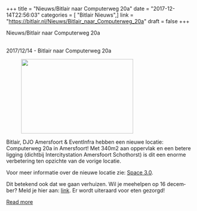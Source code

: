 +++
title = "Nieuws/Bitlair naar Computerweg 20a"
date = "2017-12-14T22:56:03"
categories = [ "Bitlair Nieuws",]
link = "https://bitlair.nl/Nieuws/Bitlair_naar_Computerweg_20a"
draft = false
+++

<div class="mw-content-ltr mw-parser-output" dir="ltr" lang="en"><p><a class="mw-selflink selflink">Nieuws/Bitlair naar Computerweg 20a</a>
</p></div><div class="mw-content-ltr mw-parser-output" dir="ltr" lang="en"><p><br />
2017/12/14 - Bitlair naar Computerweg 20a
</p>
<figure class="mw-default-size"><a class="mw-file-description" href="https://bitlair.nl/File:Computerweg-20a.jpg"><img class="mw-file-element" height="200" src="https://bitlair.nl/images/thumb/7/79/Computerweg-20a.jpg/300px-Computerweg-20a.jpg" width="300" /></a><figcaption></figcaption></figure>
<p>Bitlair, DJO Amersfoort &amp; EventInfra hebben een nieuwe locatie: Computerweg 20a in Amersfoort! Met 340m2 aan oppervlak en een betere ligging (dichtbij Intercitystation Amersfoort Schothorst) is dit een enorme verbetering ten opzichte van de vorige locatie.
</p><p>Voor meer informatie over de nieuwe locatie zie: <a class="external text" href="https://bitlair.nl/Projects/Space3.0" rel="nofollow">Space 3.0</a>.
</p><p>Dit betekend ook dat we gaan verhuizen. Wil je meehelpen op 16 december? Meld je hier aan: <a class="external text" href="https://bitlair.nl/Events/2017-12-16_Grote_Verhuizing_v2" rel="nofollow">link</a>. Er wordt uiteraard voor eten gezorgd!
</p></div>

[Read more](https://bitlair.nl/Nieuws/Bitlair_naar_Computerweg_20a)